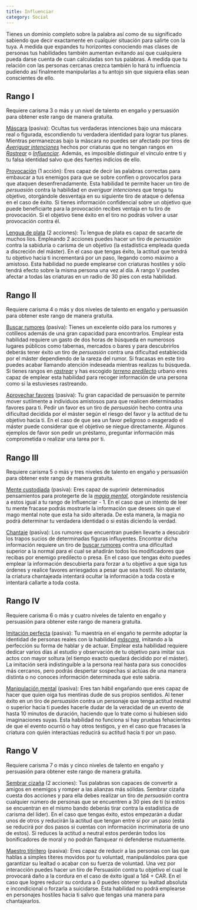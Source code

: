 ```yaml
---
title: Influenciar
category: Social
---
```


Tienes un dominio completo sobre la palabra así como de su significado sabiendo que decir exactamente en cualquier situación para salirte con la tuya. A medida que expandes tu horizontes conociendo mas clases de personas tus habilidades también aumentan evitando así que cualquiera pueda darse cuenta de cuan calculadas son tus palabras. A medida que tu relación con las personas cercanas crezca también lo hará tu influencia pudiendo así finalmente manipularlas a tu antojo sin que siquiera ellas sean conscientes de ello.

## Rango I

Requiere carisma 3 o más y un nivel de talento en engaño y persuasión para obtener este rango de manera gratuita.

<u>Máscara</u> (pasiva): Ocultas tus verdaderas intenciones bajo una máscara real o figurada, escondiendo tu verdadera identidad para lograr tus planes. Mientras permanezcas bajo la máscara no puedes ser afectado por tiros de *[Averiguar intenciones](https://raldamain.com/rules/Crear%20personajes/talentos.html#averiguar-intenciones-sab)* hechos por criaturas que no tengan rangos en *[Rastrear](https://raldamain.com/rules/Rangos/Combate/rastrear.html)* o *[Influenciar](https://raldamain.com/rules/Rangos/Social/influenciar.html)*. Además, es imposible distinguir el vínculo entre ti y tu falsa identidad salvo que des fuertes indicios de ello.

<u>Provocación</u> (1 acción): Eres capaz de decir las palabras correctas para embaucar a tus enemigos para que se sobre confíen o provocarlos para que ataquen desenfrenadamente. Esta habilidad te permite hacer un tiro de *persuasión* contra la habilidad en *averiguar intenciones* que tenga tu objetivo, otorgándole desventaja en su siguiente tiro de ataque o defensa en el caso de éxito. Si tienes información confidencial sobre un objetivo que puede beneficiarte para la provocación recibes ventaja en tu tiro de provocación. Si el objetivo tiene éxito en el tiro no podrás volver a usar provocación contra él. 

<u>Lengua de plata</u> (2 acciones): Tu lengua de plata es capaz de sacarte de muchos líos. Empleando 2 acciones puedes hacer un tiro de *persuasión* contra la sabiduría o carisma de un objetivo (la estadística empleada queda a discreción del máster). En el caso que tengas éxito, la actitud que tendrá tu objetivo hacia ti incrementará por un paso, llegando como máximo a amistoso. Esta habilidad no puede emplearse con criaturas hostiles y sólo tendrá efecto sobre la misma persona una vez al día. A rango V puedes afectar a todas las criaturas en un radio de 30 pies con esta habilidad.

## Rango II

Requiere carisma 4 o más y dos niveles de talento en engaño y persuasión para obtener este rango de manera gratuita.

<u>Buscar rumores</u> (pasiva): Tienes un excelente oído para los rumores y cotilleos además de una gran capacidad para encontrarlos. Emplear esta habilidad requiere un gasto de dos horas de búsqueda en numerosos lugares públicos como tabernas, mercados o bares y para descubrirlos deberás tener éxito un tiro de *persuasión* contra una dificultad establecida por el máster dependiendo de la rareza del rumor. Si fracasas en este tiro puedes acabar llamando atención indeseada mientras realizas tu búsqueda. Si tienes rangos en *[rastrear](https://raldamain.com/rules/Rangos/Combate/rastrear.html)* y has escogido *[terreno predilecto](https://raldamain.com/rules/Rangos/Combate/rastrear.html#rango-i)* urbano eres capaz de emplear esta habilidad para recoger información de una persona como si la estuvieses rastreando.

<u>Aprovechar favores</u> (pasiva): Tu gran capacidad de persuasión te permite mover sutilmente a individuos amistosos para que realicen determinados favores para ti. Pedir un favor es un tiro de *persuasión* hecho contra una dificultad decidida por el máster según el riesgo del favor y la actitud de tu objetivo hacia ti. En el caso de que sea un favor peligroso o exagerado el máster puede considerar que el objetivo se niegue directamente. Algunos ejemplos de favor son pedir un préstamo, preguntar información más comprometida o realizar una tarea por ti.

## Rango III

Requiere carisma 5 o más y tres niveles de talento en engaño y persuasión para obtener este rango de manera gratuita.

<u>Mente custodiada</u> (pasiva): Eres capaz de suprimir determinados pensamientos para protegerte de la *[magia mental](https://raldamain.com/rules/Rangos/Magia%20arcana/magia%20mental.html)*, otorgándote resistencia a estos igual a tu rango de Influenciar - 1. En el caso que un intento de leer tu mente fracase podrás mostrarle la información que desees sin que el mago mental note que esta ha sido alterada. De esta manera, la magia no podrá determinar tu verdadera identidad o si estás diciendo la verdad.

<u>Chantaje</u> (pasiva): Los rumores que encuentran pueden llevarte a descubrir los trapos sucios de determinadas figuras influyentes. Encontrar dicha información requiere un tiro de [buscar rumores](https://raldamain.com/rules/Rangos/Social/influenciar.html#rango-ii) contra una dificultad superior a la normal para el cual se añadirán todos los modificadores que recibas por enemigo predilecto o presa. En el caso que tengas éxito puedes emplear la información descubierta para forzar a tu objetivo a que siga tus órdenes y realice favores arriesgados a pesar que sea hostil. No obstante, la criatura chantajeada intentará ocultar la información a toda costa e intentará callarte a toda costa.

## Rango IV

Requiere carisma 6 o más y cuatro niveles de talento en engaño y persuasión para obtener este rango de manera gratuita.

<u>Imitación perfecta</u> (pasiva): Tu maestría en el engaño te permite adoptar la identidad de personas reales con la habilidad *[máscara](https://raldamain.com/rules/Rangos/Social/influenciar.html#rango-i)*, imitando a la perfección su forma de hablar y de actuar. Emplear esta habilidad requiere dedicar varios días al estudio y observación de tu objetivo para imitar sus actos con mayor soltura (el tiempo exacto quedará decidido por el máster). La imitación será indistinguible a la persona real hasta para sus conocidos más cercanos, pero podrás despertar sospechas si actúas de una manera distinta o no conoces información determinada que este sabría. 

<u>Manipulación mental</u> (pasiva): Eres tan hábil engañando que eres capaz de hacer que quien oiga tus mentiras dude de sus propios sentidos. Al tener éxito en un tiro de *persuasión* contra un personaje que tenga actitud neutral o superior hacia ti puedes hacerle dudar de la veracidad de un evento de hasta 10 minutos de duración, haciendo que lo trate como si hubiesen sido imaginaciones suyas. Esta habilidad no funciona si hay pruebas fehacientes de que el evento ocurrió o hay otros testigos, y en el caso que fracases la criatura con quién interactúas reducirá su actitud hacia ti por un paso. 

## Rango V

Requiere carisma 7 o más y cinco niveles de talento en engaño y persuasión para obtener este rango de manera gratuita.

<u>Sembrar cizaña</u> (2 acciones): Tus palabras son capaces de convertir a amigos en enemigos y romper a las alianzas más sólidas. Sembrar cizaña cuesta dos acciones y para ella debes realizar un tiro de *persuasión* contra cualquier número de personas que se encuentren a 30 pies de ti (si estos se encuentran en el mismo bando deberás tirar contra la estadística de carisma del líder). En el caso que tengas éxito, estos empezarán a dudar unos de otros y reducirán la actitud que tengan entre sí por un paso (esta se reducirá por dos pasos si cuentas con información incriminatoria de uno de estos). Si reduces la actitud a neutral estos perderán todos los bonificadores de moral y no podrán flanquear ni defenderse mutuamente. 

<u>Maestro titiritero</u> (pasiva): Eres capaz de reducir a las personas con las que hablas a simples títeres movidos por tu voluntad, manipulándolos para que garantizar su lealtad o acabar con su fuerza de voluntad. Una vez por interacción puedes hacer un tiro de Persuasión contra tu objetivo el cual le provocará daño a la cordura en el caso de éxito igual a 1d4 +  CAR. En el caso que logres reducir su cordura a 0 puedes obtener su lealtad absoluta e incondicional o forzarla a suicidarse. Esta habilidad no podrá emplearse en personajes hostiles hacia ti salvo que tengas una manera para chantajearlos.
